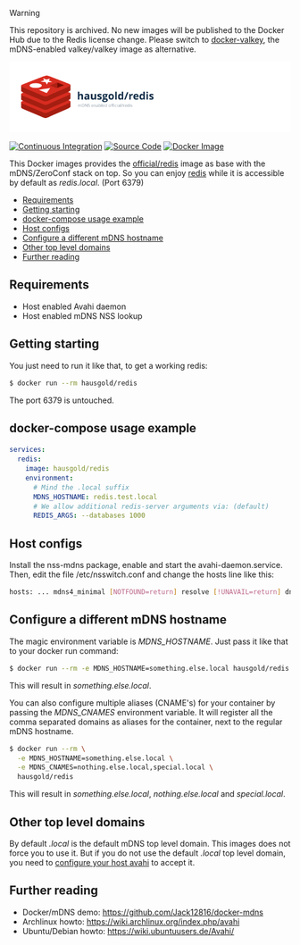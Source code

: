 > [!WARNING]
> This repository is archived. No new images will be published to the Docker
> Hub due to the Redis license change. Please switch to
> [docker-valkey](https://github.com/hausgold/docker-valkey), the mDNS-enabled
> valkey/valkey image as alternative.

![mDNS enabled official/redis](https://raw.githubusercontent.com/hausgold/docker-redis/master/docs/assets/project.png)

[![Continuous Integration](https://github.com/hausgold/docker-redis/actions/workflows/package.yml/badge.svg?branch=master)](https://github.com/hausgold/docker-redis/actions/workflows/package.yml)
[![Source Code](https://img.shields.io/badge/source-on%20github-blue.svg)](https://github.com/hausgold/docker-redis)
[![Docker Image](https://img.shields.io/badge/image-on%20docker%20hub-blue.svg)](https://hub.docker.com/r/hausgold/redis/)

This Docker images provides the [official/redis](https://hub.docker.com/_/redis/) image as base
with the mDNS/ZeroConf stack on top. So you can enjoy [redis](https://redis.io/) while
it is accessible by default as *redis.local*. (Port 6379)

- [Requirements](#requirements)
- [Getting starting](#getting-starting)
- [docker-compose usage example](#docker-compose-usage-example)
- [Host configs](#host-configs)
- [Configure a different mDNS hostname](#configure-a-different-mdns-hostname)
- [Other top level domains](#other-top-level-domains)
- [Further reading](#further-reading)

## Requirements

* Host enabled Avahi daemon
* Host enabled mDNS NSS lookup

## Getting starting

You just need to run it like that, to get a working redis:

```bash
$ docker run --rm hausgold/redis
```

The port 6379 is untouched.

## docker-compose usage example

```yaml
services:
  redis:
    image: hausgold/redis
    environment:
      # Mind the .local suffix
      MDNS_HOSTNAME: redis.test.local
      # We allow additional redis-server arguments via: (default)
      REDIS_ARGS: --databases 1000
```

## Host configs

Install the nss-mdns package, enable and start the avahi-daemon.service. Then,
edit the file /etc/nsswitch.conf and change the hosts line like this:

```bash
hosts: ... mdns4_minimal [NOTFOUND=return] resolve [!UNAVAIL=return] dns ...
```

## Configure a different mDNS hostname

The magic environment variable is *MDNS_HOSTNAME*. Just pass it like that to
your docker run command:

```bash
$ docker run --rm -e MDNS_HOSTNAME=something.else.local hausgold/redis
```

This will result in *something.else.local*.

You can also configure multiple aliases (CNAME's) for your container by
passing the *MDNS_CNAMES* environment variable. It will register all the comma
separated domains as aliases for the container, next to the regular mDNS
hostname.

```bash
$ docker run --rm \
  -e MDNS_HOSTNAME=something.else.local \
  -e MDNS_CNAMES=nothing.else.local,special.local \
  hausgold/redis
```

This will result in *something.else.local*, *nothing.else.local* and
*special.local*.

## Other top level domains

By default *.local* is the default mDNS top level domain. This images does not
force you to use it. But if you do not use the default *.local* top level
domain, you need to [configure your host avahi][custom_mdns] to accept it.

## Further reading

* Docker/mDNS demo: https://github.com/Jack12816/docker-mdns
* Archlinux howto: https://wiki.archlinux.org/index.php/avahi
* Ubuntu/Debian howto: https://wiki.ubuntuusers.de/Avahi/

[custom_mdns]: https://wiki.archlinux.org/index.php/avahi#Configuring_mDNS_for_custom_TLD
